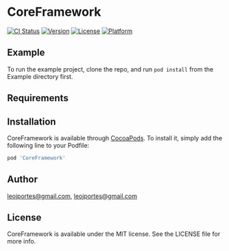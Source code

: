 # CoreFramework

[![CI Status](https://img.shields.io/travis/leojportes@gmail.com/CoreFramework.svg?style=flat)](https://travis-ci.org/leojportes@gmail.com/CoreFramework)
[![Version](https://img.shields.io/cocoapods/v/CoreFramework.svg?style=flat)](https://cocoapods.org/pods/CoreFramework)
[![License](https://img.shields.io/cocoapods/l/CoreFramework.svg?style=flat)](https://cocoapods.org/pods/CoreFramework)
[![Platform](https://img.shields.io/cocoapods/p/CoreFramework.svg?style=flat)](https://cocoapods.org/pods/CoreFramework)

## Example

To run the example project, clone the repo, and run `pod install` from the Example directory first.

## Requirements

## Installation

CoreFramework is available through [CocoaPods](https://cocoapods.org). To install
it, simply add the following line to your Podfile:

```ruby
pod 'CoreFramework'
```

## Author

leojportes@gmail.com, leojportes@gmail.com

## License

CoreFramework is available under the MIT license. See the LICENSE file for more info.
